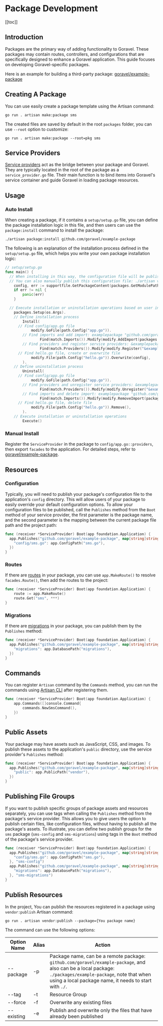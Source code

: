 # Package Development

[[toc]]

## Introduction

Packages are the primary way of adding functionality to Goravel. These packages may contain routes, controllers, and configurations that are specifically designed to enhance a Goravel application. This guide focuses on developing Goravel-specific packages. 

Here is an example for building a third-party package: [goravel/example-package](https://github.com/goravel/example-package)

## Creating A Package

You can use easily create a package template using the Artisan command:

```shell
go run . artisan make:package sms
```

The created files are saved by default in the root `packages` folder, you can use `--root` option to customize:

```shell
go run . artisan make:package --root=pkg sms
```

## Service Providers

[Service providers](../architecutre-concepts/service-providers.md) act as the bridge between your package and Goravel. They are typically located in the root of the package as a `service_provider.go` file. Their main function is to bind items into Goravel's service container and guide Goravel in loading package resources.

## Usage

### Auto Install

When creating a package, if it contains a `setup/setup.go` file, you can define the package installation logic in this file, and then users can use the `package:install` command to install the package:

```shell
./artisan package:install github.com/goravel/example-package
```

The following is an explanation of the installation process defined in the `setup/setup.go` file, which helps you write your own package installation logic:

```go
// setup/setup.go
func main() {
  // When installing in this way, the configuration file will be published to the project's config directory.
  // You can also manually publish this configuration file: ./artisan vendor:publish --package=github.com/goravel/example-package
	config, err := supportfile.GetPackageContent(packages.GetModulePath(), "setup/config/hello.go")
	if err != nil {
		panic(err)
	}

  // Execute installation or uninstallation operations based on user input parameters
	packages.Setup(os.Args).
    // Define installation process
		Install(
      // Find config/app.go file
			modify.GoFile(path.Config("app.go")).
        // Find imports and add import: examplepackage "github.com/goravel/example-package"
				Find(match.Imports()).Modify(modify.AddImport(packages.GetModulePath(), "examplepackage")).
        // Find providers and register service providers: &examplepackage.ServiceProvider{}，note that you need to add the import first, then you can register the service provider
				Find(match.Providers()).Modify(modify.Register("&examplepackage.ServiceProvider{}")),
      // Find hello.go file, create or overwrite file
			modify.File(path.Config("hello.go")).Overwrite(config),
		).
    // Define uninstallation process
		Uninstall(
      // Find config/app.go file
			modify.GoFile(path.Config("app.go")).
        // Find providers and unregister service providers: &examplepackage.ServiceProvider{}
				Find(match.Providers()).Modify(modify.Unregister("&examplepackage.ServiceProvider{}")).
        // Find imports and delete import: examplepackage "github.com/goravel/example-package"，note that you need to unregister the service provider first, then you can delete the import
				Find(match.Imports()).Modify(modify.RemoveImport(packages.GetModulePath(), "examplepackage")),
      // Find hello.go file, delete file
			modify.File(path.Config("hello.go")).Remove(),
		).
    // Execute installation or uninstallation operations
		Execute()
```

### Manual Install

Register the `ServiceProvider` in the package to `config/app.go::providers`, then export `facades` to the application. For detailed steps, refer to [goravel/example-package](https://github.com/goravel/example-package).

## Resources

### Configuration

Typically, you will need to publish your package's configuration file to the application's `config` directory. This will allow users of your package to easily override your default configuration options. To allow your configuration files to be published, call the `Publishes` method from the `Boot` method of your service provider, the first parameter is the package name, and the second parameter is the mapping between the current package file path and the project path:

```go
func (receiver *ServiceProvider) Boot(app foundation.Application) {
  app.Publishes("github.com/goravel/example-package", map[string]string{
    "config/sms.go": app.ConfigPath("sms.go"),
  })
}
```

### Routes

If there are [routes](../the-basics/routing.md) in your package, you can use `app.MakeRoute()` to resolve `facades.Route()`, then add the routes to the project:

```go
func (receiver *ServiceProvider) Boot(app foundation.Application) {
	route := app.MakeRoute()
	route.Get("sms", ***)
}
```

### Migrations

If there are [migrations](../orm/migrations.md) in your package, you can publish them by the `Publishes` method:

```go
func (receiver *ServiceProvider) Boot(app foundation.Application) {
  app.Publishes("github.com/goravel/example-package", map[string]string{
    "migrations": app.DatabasePath("migrations"),
  })
}
```

## Commands

You can register `Artisan` command by the `Commands` method, you can run the commands using [Artisan CLI](../digging-deeper/artisan-console.md) after registering them.

```go
func (receiver *ServiceProvider) Boot(app foundation.Application) {
	app.Commands([]console.Command{
		commands.NewSmsCommand(),
	})
}
```

## Public Assets

Your package may have assets such as JavaScript, CSS, and images. To publish these assets to the application's `public` directory, use the service provider's `Publishes` method:

```go
func (receiver *ServiceProvider) Boot(app foundation.Application) {
  app.Publishes("github.com/goravel/example-package", map[string]string{
    "public": app.PublicPath("vendor"),
  })
}
```

## Publishing File Groups

If you want to publish specific groups of package assets and resources separately, you can use tags when calling the `Publishes` method from the package's service provider. This allows you to give users the option to publish certain files, like configuration files, without having to publish all the package's assets. To illustrate, you can define two publish groups for the `sms` package (`sms-config` and `sms-migrations`) using tags in the `Boot` method of the package's service provider.

```go
func (receiver *ServiceProvider) Boot(app foundation.Application) {
  app.Publishes("github.com/goravel/example-package", map[string]string{
    "config/sms.go": app.ConfigPath("sms.go"),
  }, "sms-config")
  app.Publishes("github.com/goravel/example-package", map[string]string{
    "migrations": app.DatabasePath("migrations"),
  }, "sms-migrations")
}
```

## Publish Resources

In the project, You can publish the resources registered in a package using `vendor:publish` Artisan command:

```shell
go run . artisan vendor:publish --package={You package name}
```

The command can use the following options:

| Option Name  | Alias  | Action           |
| -----------  | ------ | -------------- |
| --package    | -p     | Package name, can be a remote package: `github.com/goravel/example-package`, and also can be a local package: `./packages/example-package`, note that when using a local package name, it needs to start with `./`. |
| --tag        | -t     | Resource Group     |
| --force      | -f     | Overwrite any existing files     |
| --existing   | -e     | Publish and overwrite only the files that have already been published     |

<CommentService/>
